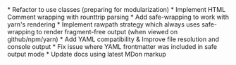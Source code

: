<? `### ${document.name} [public] — October 19, 2017` ?>
<?!>
* Refactor to use classes (preparing for modularization)
* Implement HTML Comment wrapping with rounttrip parsing
* Add safe-wrapping <!--?…?--> to work with yarn's rendering
* Implement rawpath strategy which always uses safe-wrapping to render fragment-free output (when viewed on github/npm/yarn)
* Add YAML compatibility & Improve file resolution and console output
* Fix issue where YAML frontmatter was included in safe output mode
* Update docs using latest MDon markup
